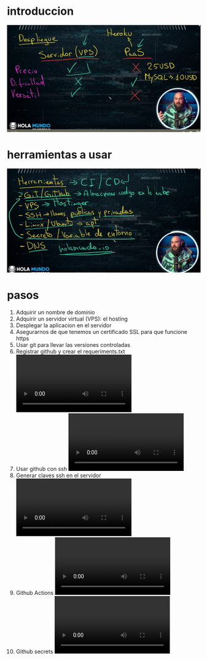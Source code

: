 # introduccion

![intro](0001.png)

# herramientas a usar

![intro](0002.png)

# pasos

1. Adquirir un nombre de dominio
2. Adquirir un servidor virtual (VPS): el hosting
3. Desplegar la aplicacion en el servidor
4. Asegurarnos de que tenemos un certificado SSL para que funcione https
5. Usar git para llevar las versiones controladas
6. Registrar github y crear el requeriments.txt ![github y requeriments.txt](github1yRequerimentsTXT.mp4)
7. Usar github con ssh ![githubSSH](githubSSH.mp4)
8. Generar claves ssh en el servidor ![githubSSHservidor](githubSSHservidor.mp4)
9. Github Actions ![actions](githubActions.mp4)
10. Github secrets ![secrets](githubSecrets.mp4)